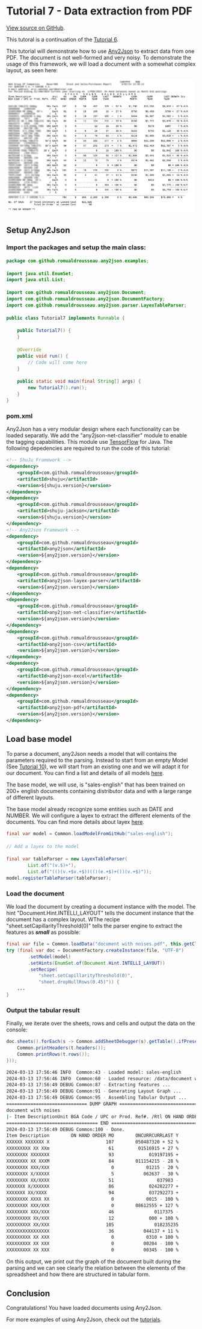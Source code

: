 # Tutorial 7 - Data extraction from PDF

[View source on GitHub](https://github.com/RomualdRousseau/Any2Json-Examples).

This tutoral is a continuation of the [Tutorial 6](tutorial_6.md).

This tutorial will demonstrate how to use [Any2Json](https://github.com/RomualdRousseau/Any2Json) to extract data from
one PDF. The document is not well-formed and very noisy. To demonstrate the usage of this framework, we
will load a document with a somewhat complex layout, as seen here:

![document with noises](images/tutorial7_data.png)

## Setup Any2Json

### Import the packages and setup the main class:

```java
package com.github.romualdrousseau.any2json.examples;

import java.util.EnumSet;
import java.util.List;

import com.github.romualdrousseau.any2json.Document;
import com.github.romualdrousseau.any2json.DocumentFactory;
import com.github.romualdrousseau.any2json.parser.LayexTableParser;

public class Tutorial7 implements Runnable {

    public Tutorial7() {
    }

    @Override
    public void run() {
        // Code will come here
    }

    public static void main(final String[] args) {
        new Tutorial7().run();
    }
}
```

### pom.xml

Any2Json has a very modular design where each functionality can be loaded separatly. We add the "any2json-net-classifier"
module to enable the tagging capabilities. This module use [TensorFlow](https://www.tensorflow.org/) for Java. The
following depedencies are required to run the code of this tutorial:

```xml
<!-- ShuJu Framework -->
<dependency>
    <groupId>com.github.romualdrousseau</groupId>
    <artifactId>shuju</artifactId>
    <version>${shuju.version}</version>
</dependency>
<dependency>
    <groupId>com.github.romualdrousseau</groupId>
    <artifactId>shuju-jackson</artifactId>
    <version>${shuju.version}</version>
</dependency>
<!-- Any2Json Framework -->
<dependency>
    <groupId>com.github.romualdrousseau</groupId>
    <artifactId>any2json</artifactId>
    <version>${any2json.version}</version>
</dependency>
<dependency>
    <groupId>com.github.romualdrousseau</groupId>
    <artifactId>any2json-layex-parser</artifactId>
    <version>${any2json.version}</version>
</dependency>
<dependency>
    <groupId>com.github.romualdrousseau</groupId>
    <artifactId>any2json-net-classifier</artifactId>
    <version>${any2json.version}</version>
</dependency>
<dependency>
    <groupId>com.github.romualdrousseau</groupId>
    <artifactId>any2json-csv</artifactId>
    <version>${any2json.version}</version>
</dependency>
<dependency>
    <groupId>com.github.romualdrousseau</groupId>
    <artifactId>any2json-excel</artifactId>
    <version>${any2json.version}</version>
</dependency>
<dependency>
    <groupId>com.github.romualdrousseau</groupId>
    <artifactId>any2json-pdf</artifactId>
    <version>${any2json.version}</version>
</dependency>
```

## Load base model

To parse a document, any2Json needs a model that will contains the parameters required to the parsing. Instead to start
from an empty Model (See [Tutorial 10](tutorial_10.md)), we will start from an existing one and we will adapt it for our
document. You can find a list and details of all models [here](https://github.com/RomualdRousseau/Any2Json-Models/).

The base model, we will use, is "sales-english" that has been trained on 200+ english documents containing distributor
data and with a large range of different layouts.

The base model already recognize some entities such as DATE and NUMBER. We will configure a layex to extract the
different elements of the documents. You can find more details about layex [here](white_papers.md).

```java
final var model = Common.loadModelFromGitHub("sales-english");

// Add a layex to the model

final var tableParser = new LayexTableParser(
        List.of("(v.$)+"),
        List.of("(()(v.+$v.+$))(()(e.+$)+())(v.+$)"));
model.registerTableParser(tableParser);
```

### Load the document

We load the document by creating a document instance with the model. The hint "Document.Hint.INTELLI_LAYOUT" tells
the document instance that the document has a complex layout. WThe recipe "sheet.setCapillarityThreshold(0)" tells the
parser engine to extract the features as ***small*** as possible:

```java
final var file = Common.loadData("document with noises.pdf", this.getClass());
try (final var doc = DocumentFactory.createInstance(file, "UTF-8")
        .setModel(model)
        .setHints(EnumSet.of(Document.Hint.INTELLI_LAYOUT))
        .setRecipe(
            "sheet.setCapillarityThreshold(0)",
            "sheet.dropNullRows(0.45)")) {
    ...
}
```

### Output the tabular result

Finally, we iterate over the sheets, rows and cells and output the data on the console:

```java
doc.sheets().forEach(s -> Common.addSheetDebugger(s).getTable().ifPresent(t -> {
    Common.printHeaders(t.headers());
    Common.printRows(t.rows());
}));
```

```bash
2024-03-13 17:56:46 INFO  Common:43 - Loaded model: sales-english
2024-03-13 17:56:46 INFO  Common:60 - Loaded resource: /data/document with noises.pdf
2024-03-13 17:56:49 DEBUG Common:87 - Extracting features ...
2024-03-13 17:56:49 DEBUG Common:91 - Generating Layout Graph ...
2024-03-13 17:56:49 DEBUG Common:95 - Assembling Tabular Output ...
============================== DUMP GRAPH ===============================
document with noises
|- Item DescriptionUnit BGA Code / UPC or Prod. Ref#. /Rtl ON HAND ORDER MONTH ONCURRCURRLAST YEARYEAR GROWTHCURR MONTH CURRLAST GROWTH Sts YEARYEAR   DATA(0, 0, 6, 20, 21, 18) (1)
================================== END ==================================
2024-03-13 17:56:49 DEBUG Common:100 - Done.
Item Description        ON HAND ORDER MO        ONCURRCURRLAST Y        GROWTHCURR MONTH        CURRLAST GROWTH                         
XXXXXX XXXXXXX X                     107        050487320 + 52 %                  $1,700        $16,558$9,916 +                         
XXXXXXXXX XX XXm                      61         01516915 + 27 %                    $750        $8,450$750 + 27                         
XXXXXXXX XXXXXXX                      93             019197195 +                 1 %$484        $4,807$4,582 +5                         
XXXXXXXX XX XXXM                      84        011154215 - 28 %                    $198        $2,772$3,870 - 2                        
XXXXXXXX XXX/XXX                       0            01215 - 20 %                      $0        $378$407 -7 % A/                        
XXXXXXXX X/XXXXX                       5           062637 - 30 %                    $183        $793$1,128 - 30                         
XXXXXXXX XX/XXXX                      51                037983 -                 5 %$124        $3,068$3,029 +1                         
XXXXXXX X/XXXXXX                      86             024282277 +                 2 %$960        $11,280$11,080 +                        
XXXXXXX XX/XXXX                       94             037292273 +               7 %$1,572        $12,410$11,387 +                        
XXXXXXXX XXXX XX                       0            0015 - 100 %                      $0        $0$1,042 - 100 %                        
XXXXXXXX XXX/XXX                       0        08612555 + 127 %                  $1,998        $3,441$1,915 + 8                        
XXXXXXXX XXX/XXX                      46               0117375 -                 3 %$374        $2,482$2,550 -3                         
XXXXXXXXX XX/XXX                      12             000 + 100 %                      $0        $0$0 + 100 % A/A                        
XXXXXXXXX XX/XXX                     105               018235235                 0 %$873        $11,397$11,100 +                        
XXXXXXXXXXXXXXXX                      36           044137 + 11 %                    $190        $1,900$1,665 + 1                        
XXXXXXXXX XX XXX                       0            0310 + 100 %                      $0        $419$0 + 100 % N                        
XXXXXXXXX XX XXX                       0           00204 - 100 %                      $0        $0$2,775 - 100 %                        
XXXXXXXXX XX XXX                       0           00345 - 100 %                      $0        $0$8,259 - 100 %  
```

On this output, we print out the graph of the document built during the parsing and we can see clearly the relation
between the elements of the spreadsheet and how there are structured in tabular form.

## Conclusion

Congratulations! You have loaded documents using Any2Json.

For more examples of using Any2Json, check out the [tutorials](index.md).